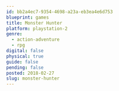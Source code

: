 ```yaml
---
id: bb2a4ec7-9354-4698-a23a-eb3ea4e6d753
blueprint: games
title: Monster Hunter
platform: playstation-2
genre:
  - action-adventure
  - rpg
digital: false
physical: true
guide: false
pending: false
posted: 2018-02-27
slug: monster-hunter
---
```

